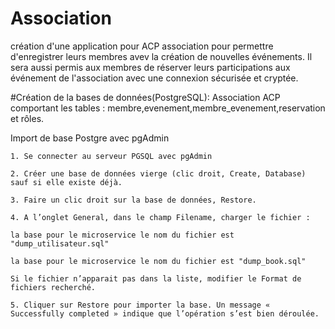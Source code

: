 # Association
création d'une application pour ACP association pour permettre d'enregistrer leurs membres avev la création de nouvelles événements.
Il sera aussi permis aux membres de réserver leurs participations aux événement de l'association avec une connexion sécurisée et cryptée.

#Création de la bases de données(PostgreSQL):
Association ACP comportant les tables :
membre,evenement,membre_evenement,reservation et rôles.

Import de base Postgre avec pgAdmin

    1. Se connecter au serveur PGSQL avec pgAdmin

    2. Créer une base de données vierge (clic droit, Create, Database) sauf si elle existe déjà.

    3. Faire un clic droit sur la base de données, Restore.

    4. A l’onglet General, dans le champ Filename, charger le fichier :
    
    la base pour le microservice le nom du fichier est "dump_utilisateur.sql"
    
    la base pour le microservice le nom du fichier est "dump_book.sql"

    Si le fichier n’apparait pas dans la liste, modifier le Format de fichiers recherché.

    5. Cliquer sur Restore pour importer la base. Un message « Successfully completed » indique que l’opération s’est bien déroulée.
